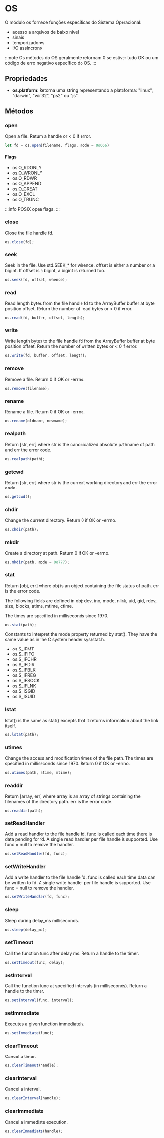# OS

O módulo os fornece funções específicas do Sistema Operacional:

- acesso a arquivos de baixo nível
- sinais
- temporizadores
- I/O assíncrono

:::note
Os métodos do OS geralmente retornam 0 se estiver tudo OK ou um código de erro negativo específico do OS.
:::

## Propriedades

- **os.platform**:  Retorna uma string representando a plataforma: "linux", "darwin", "win32", "ps2" ou "js".

## Métodos

### open

Open a file. Return a handle or < 0 if error.

```js
let fd = os.open(filename, flags, mode = 0o666)
```

#### Flags 

- os.O_RDONLY
- os.O_WRONLY
- os.O_RDWR
- os.O_APPEND
- os.O_CREAT
- os.O_EXCL
- os.O_TRUNC
  
:::info
POSIX open flags.
:::

### close

Close the file handle fd.

```js
os.close(fd);
```

### seek

Seek in the file. Use std.SEEK_* for whence. offset is either a number or a bigint. If offset is a bigint, a bigint is returned too.

```js
os.seek(fd, offset, whence);
```

### read

Read length bytes from the file handle fd to the ArrayBuffer buffer at byte position offset. Return the number of read bytes or < 0 if error.

```js
os.read(fd, buffer, offset, length);
```

### write

Write length bytes to the file handle fd from the ArrayBuffer buffer at byte position offset. Return the number of written bytes or < 0 if error.

```js
os.write(fd, buffer, offset, length);
```

### remove

Remove a file. Return 0 if OK or -errno.

```js
os.remove(filename);
```

### rename

Rename a file. Return 0 if OK or -errno.

```js
os.rename(oldname, newname);
```

### realpath

Return [str, err] where str is the canonicalized absolute pathname of path and err the error code.

```js
os.realpath(path);
```

### getcwd

Return [str, err] where str is the current working directory and err the error code.

```js
os.getcwd();
```

### chdir

Change the current directory. Return 0 if OK or -errno.

```js
os.chdir(path);
```

### mkdir

Create a directory at path. Return 0 if OK or -errno.

```js
os.mkdir(path, mode = 0o777);
```

### stat

Return [obj, err] where obj is an object containing the file status of path. err is the error code. 

The following fields are defined in obj: dev, ino, mode, nlink, uid, gid, rdev, size, blocks, atime, mtime, ctime. 

The times are specified in milliseconds since 1970. 

```js
os.stat(path);
```

Constants to interpret the mode property returned by stat(). They have the same value as in the C system header sys/stat.h.

- os.S_IFMT
- os.S_IFIFO
- os.S_IFCHR
- os.S_IFDIR
- os.S_IFBLK
- os.S_IFREG
- os.S_IFSOCK
- os.S_IFLNK
- os.S_ISGID
- os.S_ISUID

### lstat

lstat() is the same as stat() excepts that it returns information about the link itself.

```js
os.lstat(path);
```

### utimes
  
Change the access and modification times of the file path. The times are specified in milliseconds since 1970. Return 0 if OK or -errno.

```js
os.utimes(path, atime, mtime);
```

### readdir

Return [array, err] where array is an array of strings containing the filenames of the directory path. err is the error code.

```js
os.readdir(path);
```

### setReadHandler

Add a read handler to the file handle fd. func is called each time there is data pending for fd. A single read handler per file handle is supported. Use func = null to remove the handler.

```js
os.setReadHandler(fd, func);
```

### setWriteHandler

Add a write handler to the file handle fd. func is called each time data can be written to fd. A single write handler per file handle is supported. Use func = null to remove the handler.

```js
os.setWriteHandler(fd, func);
```

### sleep

Sleep during delay_ms milliseconds.

```js
os.sleep(delay_ms);
```

### setTimeout

Call the function func after delay ms. Return a handle to the timer.

```js
os.setTimeout(func, delay);
```

### setInterval

Call the function func at specified intervals (in milliseconds). Return a handle to the timer.

```js
os.setInterval(func, interval);
```

### setImmediate

Executes a given function immediately.

```js
os.setImmediate(func);
```

### clearTimeout

Cancel a timer.

```js
os.clearTimeout(handle);
```

### clearInterval

Cancel a interval.

```js
os.clearInterval(handle);
```

### clearImmediate

Cancel a immediate execution.

```js
os.clearImmediate(handle);
```